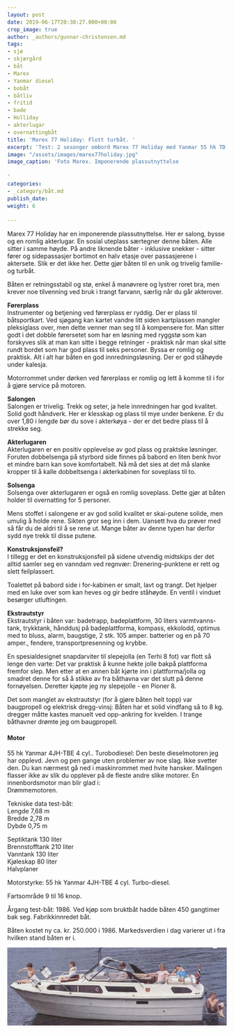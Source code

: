 ```yaml
---
layout: post
date: 2019-06-17T20:30:27.000+00:00
crop_image: true
author: _authors/gunnar-christensen.md
tags:
- sjø
- skjærgård
- båt
- Marex
- Yanmar diesel
- bobåt
- båtliv
- fritid
- bade
- Holliday
- akterlugar
- overnattingbåt
title: 'Marex 77 Holiday: Flott turbåt. '
excerpt: 'Test: 2 sesonger ombord Marex 77 Holiday med Yanmar 55 hk TD'
image: "/assets/images/marex77holiday.jpg"
image_caption: 'Foto Marex. Imponerende plassutnyttelse

'
categories:
- _category/båt.md
publish_date: 
weight: 6

---
```

Marex 77 Holiday har en imponerende plassutnyttelse. Her er salong, bysse og en romlig akterlugar. En sosial uteplass særtegner denne båten. Alle sitter i samme høyde. På andre liknende båter - inklusive snekker - sitter fører og sidepassasjer bortimot en halv etasje over passasjerene i aktersete. Slik er det ikke her. Dette gjør båten til en unik og trivelig familie- og turbåt.

Båten er retningsstabil og stø, enkel å manøvrere og lystrer roret bra, men krever noe tilvenning ved bruk i trangt farvann, særlig når du går akterover.

**Førerplass**  
Instrumenter og betjening ved førerplass er ryddig. Der er plass til båtsportkart. Ved sjøgang kan kartet vandre litt siden kartplassen mangler pleksiglass over, men dette venner man seg til å kompensere for. Man sitter godt i det dobble førersetet som har en løsning med ryggstø som kan forskyves slik at man kan sitte i begge retninger - praktisk når man skal sitte rundt bordet som har god plass til seks personer. Byssa er romlig og praktisk. Alt i alt har båten en god innredningsløsning. Der er god ståhøyde under kalesja.

Motorrommet under dørken ved førerplass er romlig og lett å komme til i for å gjøre service på motoren.

**Salongen**  
Salongen er trivelig. Trekk og seter, ja hele innredningen har god kvalitet. Solid godt håndverk. Her er klesskap og plass til mye under benkene. Er du over 1,80 i lengde bør du sove i akterkøya - der er det bedre plass til å strekke seg.

**Akterlugaren**  
Akterlugaren er en positiv opplevelse av god plass og praktske løsninger. Foruten dobbelsenga på styrbord side finnes på babord en liten benk hvor et mindre barn kan sove komfortabelt. Nå må det sies at det må slanke kropper til å kalle dobbeltsenga i akterkabinen for soveplass til to.

**Solsenga**  
Solsenga over akterlugaren er også en romlig soveplass. Dette gjør at båten holder til overnatting for 5 personer.

Mens stoffet i salongene er av god solid kvalitet er skai-putene solide, men umulig å holde rene. Sikten gror seg inn i dem. Uansett hva du prøver med så får du de aldri til å se rene ut. Mange båter av denne typen har derfor sydd nye trekk til disse putene.

**Konstruksjonsfeil?**  
I tillegg er det en konstruksjonsfeil på sidene utvendig midtskips der det alltid samler seg en vanndam ved regnvær: Drenering-punktene er rett og slett feilplassert.

Toalettet på babord side i for-kabinen er smalt, lavt og trangt. Det hjelper med en luke over som kan heves og gir bedre ståhøyde. En ventil i vinduet besørger utluftingen.

**Ekstrautstyr**  
Ekstrautstyr i båten var: badetrapp, badeplattform, 30 liters varmtvanns-tank, trykktank, hånddusj på badeplattforma, kompass, ekkolodd, optimus med to bluss, alarm, baugstige, 2 stk. 105 amper. batterier og en på 70 amper., fendere, transportpresenning og krybbe.

En spesialdesignet snapdarviter til slepejolla (en Terhi 8 fot) var flott så lenge den varte: Det var praktisk å kunne hekte jolle bakpå plattforma fremfor slep. Men etter at en annen båt kjørte inn i plattforma/jolla og smadret denne for så å stikke av fra båthavna var det slutt på denne fornøyelsen. Deretter kjøpte jeg ny slepejolle - en Pioner 8.

Det som manglet av ekstrautstyr (for å gjøre båten helt topp) var baugpropell og elektrisk dregg-vinsj: Båten har et solid vindfang så to 8 kg. dregger måtte kastes manuelt ved opp-ankring for kvelden. I trange båthavner drømte jeg om baugpropell.

#### Motor

55 hk Yanmar 4JH-TBE 4 cyl.. Turobodiesel: Den beste dieselmotoren jeg har opplevd. Jevn og pen gange uten problemer av noe slag. Ikke svetter den. Du kan nærmest gå ned i maskinrommet med hvite hansker. Malingen flasser ikke av slik du opplever på de fleste andre slike motorer. En innenbordsmotor man blir glad i:  
Drømmemotoren.

Tekniske data test-båt:  
Lengde 7,68 m  
Bredde 2,78 m  
Dybde 0,75 m

Septiktank 130 liter  
Brennstofftank 210 liter  
Vanntank 130 liter  
Kjøleskap 80 liter  
Halvplaner

Motorstyrke: 55 hk Yanmar 4JH-TBE 4 cyl. Turbo-diesel.

Fartsområde 9 til 16 knop.

Årgang test-båt: 1986. Ved kjøp som bruktbåt hadde båten 450 gangtimer bak seg. Fabrikkinnredet båt.

Båten kostet ny ca. kr. 250.000 i 1986. Markedsverdien i dag varierer ut i fra hvilken stand båten er i.

![](/assets/images/marex77holiday.jpg)